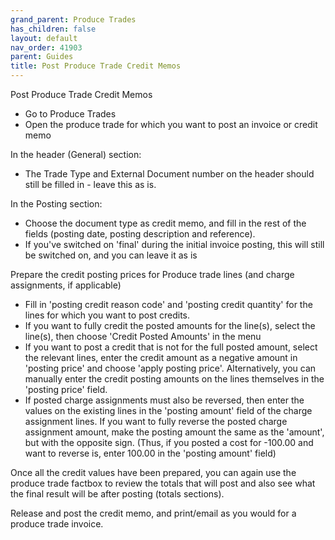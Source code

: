 ```yaml
---
grand_parent: Produce Trades
has_children: false
layout: default
nav_order: 41903
parent: Guides
title: Post Produce Trade Credit Memos
---
```


Post Produce Trade Credit Memos

* Go to Produce Trades
* Open the produce trade for which you want to post an invoice or credit memo




In the header (General) section:

* The Trade Type and External Document number on the header should still be filled in - leave this as is.




In the Posting section:

* Choose the document type as credit memo, and fill in the rest of the fields (posting date, posting description and reference).
* If you've switched on 'final' during the initial invoice posting, this will still be switched on, and you can leave it as is




Prepare the credit posting prices for Produce trade lines (and charge assignments, if applicable)




* Fill in 'posting credit reason code' and 'posting credit quantity' for the lines for which you want to post credits.
* If you want to fully credit the posted amounts for the line(s), select the line(s), then choose 'Credit Posted Amounts' in the menu
* If you want to post a credit that is not for the full posted amount, select the relevant lines, enter the credit amount as a negative amount in 'posting price' and choose 'apply posting price'. Alternatively, you can manually enter the credit posting amounts on the lines themselves in the 'posting price' field.
* If posted charge assignments must also be reversed, then enter the values on the existing lines in the 'posting amount' field of the charge assignment lines. If you want to fully reverse the posted charge assignment amount, make the posting amount the same as the 'amount', but with the opposite sign. (Thus, if you posted a cost for -100.00 and want to reverse is, enter 100.00 in the 'posting amount' field)




Once all the credit values have been prepared, you can again use the produce trade factbox to review the totals that will post and also see what the final result will be after posting (totals sections).




Release and post the credit memo, and print/email as you would for a produce trade invoice.